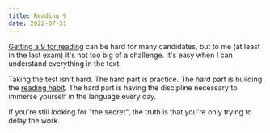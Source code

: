```yaml
---
title: Reading 9
date: 2022-07-31
---
```


[Getting a 9 for reading](https://dangquang.xyz/m/ielts/) can be hard for many candidates, but to me (at least in the last exam) it's not too big of a challenge. It's easy when I can understand everything in the text.

Taking the test isn't hard. The hard part is practice. The hard part is building the [reading habit](https://dangquang.xyz/t/kindle/). The hard part is having the discipline necessary to immerse yourself in the language every day.

If you're still looking for "the secret", the truth is that you're only trying to delay the work.
